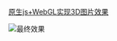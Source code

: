 [原生js+WebGL实现3D图片效果](https://my.oschina.net/codingDog/blog/3164412 "原生js+WebGL实现3D图片效果")


![最终效果](http://kaysama.gitee.io/image-host/sennpai_overview.gif)
